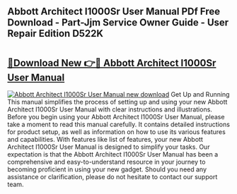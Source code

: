 ## Abbott Architect I1000Sr User Manual PDf Free Download - Part-Jjm Service Owner Guide - User Repair Edition D522K

# <h2><a href="http://bc39121.oget.top/?id=Abbott+Architect+I1000Sr+User+Manual">🔗Download New 👉🔴 Abbott Architect I1000Sr User Manual</a></h2>

[![Abbott Architect I1000Sr User Manual new download](https://i.imgur.com/5g1atiW.png)](http://bc39121.oget.top/?id=Abbott+Architect+I1000Sr+User+Manual)
Get Up and Running This manual simplifies the process of setting up and using your new Abbott Architect I1000Sr User Manual with clear instructions and illustrations. Before you begin using your Abbott Architect I1000Sr User Manual, please take a moment to read this manual carefully. It contains detailed instructions for product setup, as well as information on how to use its various features and capabilities. With features like list of features, your new Abbott Architect I1000Sr User Manual is designed to simplify your tasks. Our expectation is that the Abbott Architect I1000Sr User Manual has been a comprehensive and easy-to-understand resource in your journey to becoming proficient in using your new gadget. Should you need any assistance or clarification, please do not hesitate to contact our support team.
